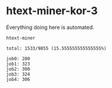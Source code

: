 # htext-miner-kor-3

Everything doing here is automated.

```
htext-miner

total: 1533/9855 (15.555555555555555%)

job0: 280
job1: 323
job2: 300
job3: 324
job4: 306
```